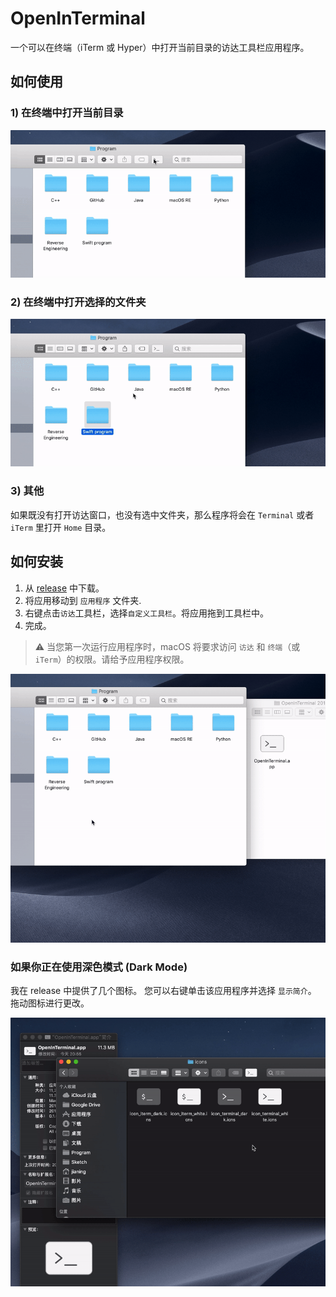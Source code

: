  # OpenInTerminal

一个可以在终端（iTerm 或 Hyper）中打开当前目录的访达工具栏应用程序。

## 如何使用

### 1) 在终端中打开当前目录

![run](./screenshots/run.gif)

### 2) 在终端中打开选择的文件夹

![run2](./screenshots/run2.gif)

### 3) 其他

如果既没有打开访达窗口，也没有选中文件夹，那么程序将会在 `Terminal` 或者 `iTerm` 里打开 `Home` 目录。

## 如何安装

1. 从 [release](https://github.com/Ji4n1ng/OpenInTerminal/releases) 中下载。
2. 将应用移动到 `应用程序` 文件夹.
3. 右键点击`访达`工具栏，选择`自定义工具栏`。将应用拖到工具栏中。
4. 完成。

>  ⚠️ 当您第一次运行应用程序时，macOS 将要求访问 `访达` 和 `终端`（或 `iTerm`）的权限。请给予应用程序权限。

![toolbar](./screenshots/toolbar-zh.gif)

### 如果你正在使用深色模式 (Dark Mode)

我在 release 中提供了几个图标。 您可以右键单击该应用程序并选择 `显示简介`。 拖动图标进行更改。

![change_icon](./screenshots/change_icon-zh.gif)
